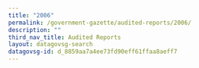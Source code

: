 ```yaml
---
title: "2006"
permalink: /government-gazette/audited-reports/2006/
description: ""
third_nav_title: Audited Reports
layout: datagovsg-search
datagovsg-id: d_8859aa7a4ee73fd90eff61ffaa8aeff7
---
```

